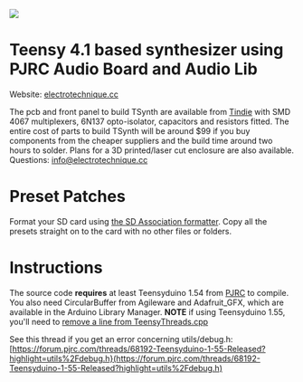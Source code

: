 ![](https://electrotechnique.github.io/etlogo.png)

# Teensy 4.1 based synthesizer using PJRC Audio Board and Audio Lib

Website: [electrotechnique.cc](https://electrotechnique.cc)

The pcb and front panel to build TSynth are available from [Tindie](https://www.tindie.com/products/electrotechnique/tsynth-teensy-based-diy-programmable-poly-synth/) with SMD 4067 multiplexers, 6N137 opto-isolator, capacitors and resistors fitted. The entire cost of parts to build TSynth will be around $99 if you buy components from the cheaper suppliers and the build time around two hours to solder. Plans for a 3D printed/laser cut enclosure are also available.
Questions: info@electrotechnique.cc

# Preset Patches
Format your SD card using [the SD Association formatter](https://www.sdcard.org/downloads/formatter/). Copy all the presets straight on to the card with no other files or folders.

# Instructions

The source code **requires** at least Teensyduino 1.54 from [PJRC](https://pjrc.com) to compile. You also need CircularBuffer from Agileware and Adafruit_GFX, which are available in the Arduino Library Manager. **NOTE** if using Teensyduino 1.55, you'll need to [remove a line from TeensyThreads.cpp](https://forum.pjrc.com/threads/68192-Teensyduino-1-55-Released)


See this thread if you get an error concerning utils/debug.h:  [https://forum.pjrc.com/threads/68192-Teensyduino-1-55-Released?highlight=utils%2Fdebug.h}(https://forum.pjrc.com/threads/68192-Teensyduino-1-55-Released?highlight=utils%2Fdebug.h)
